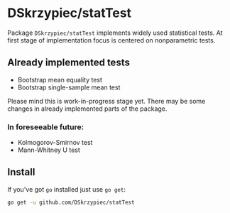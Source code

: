 # DSkrzypiec/statTest

Package `DSkrzypiec/statTest` implements widely used statistical tests. At first stage of implementation focus is centered on nonparametric tests.

## Already implemented tests

* Bootstrap mean equality test
* Bootstrap single-sample mean test

Please mind this is work-in-progress stage yet. There may be some changes in already
implemented parts of the package.

### In foreseeable future:

* Kolmogorov-Smirnov test
* Mann-Whitney U test


## Install

If you've got `go` installed just use `go get`:

```sh
go get -u github.com/DSkrzypiec/statTest
```

